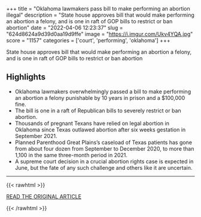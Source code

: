 +++
title = "Oklahoma lawmakers pass bill to make performing an abortion illegal"
description = "State house approves bill that would make performing an abortion a felony, and is one in raft of GOP bills to restrict or ban abortion"
date = "2022-04-06 12:23:37"
slug = "624d8624a9d39d0aa19d9ffe"
image = "https://i.imgur.com/Ukv4YQA.jpg"
score = "1157"
categories = ['court', 'performing', 'oklahoma']
+++

State house approves bill that would make performing an abortion a felony, and is one in raft of GOP bills to restrict or ban abortion

## Highlights

- Oklahoma lawmakers overwhelmingly passed a bill to make performing an abortion a felony punishable by 10 years in prison and a $100,000 fine.
- The bill is one in a raft of Republican bills to severely restrict or ban abortion.
- Thousands of pregnant Texans have relied on legal abortion in Oklahoma since Texas outlawed abortion after six weeks gestation in September 2021.
- Planned Parenthood Great Plains’s caseload of Texas patients has gone from about four dozen from September to December 2020, to more than 1,100 in the same three-month period in 2021.
- A supreme court decision in a crucial abortion rights case is expected in June, but the fate of any such challenge and others like it are uncertain.

---

{{< rawhtml >}}
  <p class="article-category">
    <a target="_blank" href="https://www.theguardian.com/us-news/2022/apr/05/oklahoma-lawmakers-bill-makes-abortion-illegal">READ THE ORIGINAL ARTICLE</a>
  </p>
{{< /rawhtml >}}
